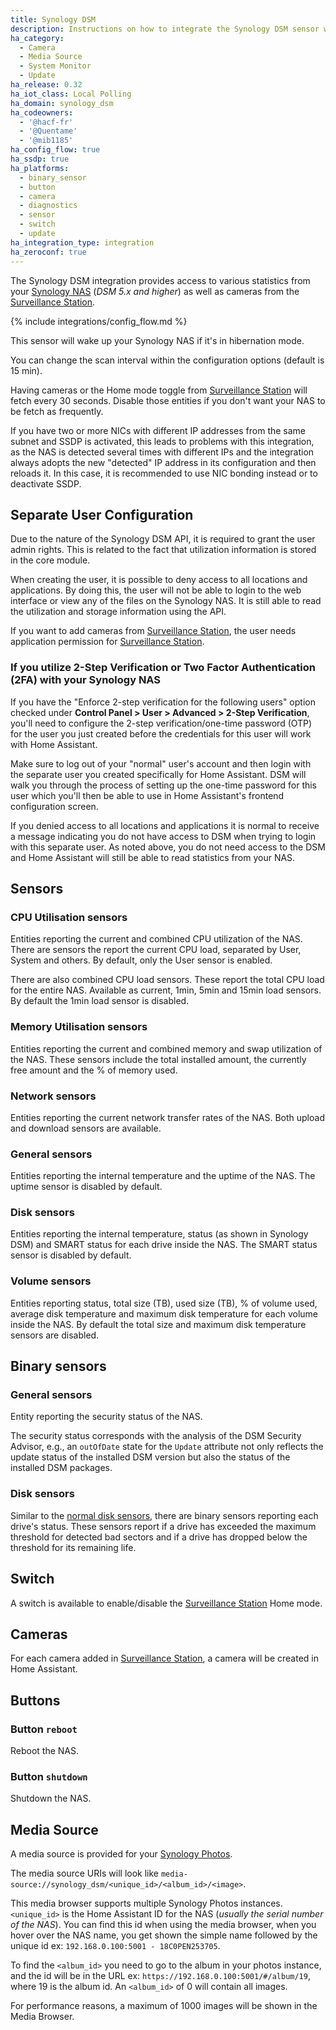 ```yaml
---
title: Synology DSM
description: Instructions on how to integrate the Synology DSM sensor within Home Assistant.
ha_category:
  - Camera
  - Media Source
  - System Monitor
  - Update
ha_release: 0.32
ha_iot_class: Local Polling
ha_domain: synology_dsm
ha_codeowners:
  - '@hacf-fr'
  - '@Quentame'
  - '@mib1185'
ha_config_flow: true
ha_ssdp: true
ha_platforms:
  - binary_sensor
  - button
  - camera
  - diagnostics
  - sensor
  - switch
  - update
ha_integration_type: integration
ha_zeroconf: true
---
```


The Synology DSM integration provides access to various statistics from your [Synology NAS](https://www.synology.com) (_DSM 5.x and higher_) as well as cameras from the [Surveillance Station](https://www.synology.com/surveillance).

{% include integrations/config_flow.md %}

<div class='note warning'>

This sensor will wake up your Synology NAS if it's in hibernation mode.

You can change the scan interval within the configuration options (default is 15 min).

Having cameras or the Home mode toggle from [Surveillance Station](https://www.synology.com/en-us/surveillance) will fetch every 30 seconds. Disable those entities if you don't want your NAS to be fetch as frequently.

</div>

<div class='note'>

If you have two or more NICs with different IP addresses from the same subnet and SSDP is activated, this leads to problems with this integration, as the NAS is detected several times with different IPs and the integration always adopts the new "detected" IP address in its configuration and then reloads it.
In this case, it is recommended to use NIC bonding instead or to deactivate SSDP.

</div>

## Separate User Configuration

Due to the nature of the Synology DSM API, it is required to grant the user admin rights. This is related to the fact that utilization information is stored in the core module.

When creating the user, it is possible to deny access to all locations and applications. By doing this, the user will not be able to login to the web interface or view any of the files on the Synology NAS. It is still able to read the utilization and storage information using the API.

If you want to add cameras from [Surveillance Station](https://www.synology.com/surveillance), the user needs application permission for [Surveillance Station](https://www.synology.com/surveillance).

### If you utilize 2-Step Verification or Two Factor Authentication (2FA) with your Synology NAS

If you have the "Enforce 2-step verification for the following users" option checked under **Control Panel > User > Advanced > 2-Step Verification**, you'll need to configure the 2-step verification/one-time password (OTP) for the user you just created before the credentials for this user will work with Home Assistant. 

Make sure to log out of your "normal" user's account and then login with the separate user you created specifically for Home Assistant. DSM will walk you through the process of setting up the one-time password for this user which you'll then be able to use in Home Assistant's frontend configuration screen. 

<div class='note'>
If you denied access to all locations and applications it is normal to receive a message indicating you do not have access to DSM when trying to login with this separate user. As noted above, you do not need access to the DSM and Home Assistant will still be able to read statistics from your NAS.
</div>

## Sensors

### CPU Utilisation sensors

Entities reporting the current and combined CPU utilization of the NAS. There are sensors the report the current CPU load, separated by User, System and others. By default, only the User sensor is enabled.

There are also combined CPU load sensors. These report the total CPU load for the entire NAS. Available as current, 1min, 5min and 15min load sensors. By default the 1min load sensor is disabled.

### Memory Utilisation sensors

Entities reporting the current and combined memory and swap utilization of the NAS. These sensors include the total installed amount, the currently free amount and the % of memory used. 

### Network sensors

Entities reporting the current network transfer rates of the NAS. Both upload and download sensors are available.

### General sensors

Entities reporting the internal temperature and the uptime of the NAS. The uptime sensor is disabled by default.

### Disk sensors

Entities reporting the internal temperature, status (as shown in Synology DSM) and SMART status for each drive inside the NAS. The SMART status sensor is disabled by default.

### Volume sensors

Entities reporting status, total size (TB), used size (TB), % of volume used, average disk temperature and maximum disk temperature for each volume inside the NAS. By default the total size and maximum disk temperature sensors are disabled.

## Binary sensors

### General sensors

Entity reporting the security status of the NAS.

<div class='note'>

The security status corresponds with the analysis of the DSM Security Advisor, e.g., an `outOfDate` state for the `Update` attribute not only reflects the update status of the installed DSM version but also the status of the installed DSM packages.

</div>

### Disk sensors

Similar to the [normal disk sensors](#disk-sensors), there are binary sensors reporting each drive's status. These sensors report if a drive has exceeded the maximum threshold for detected bad sectors and if a drive has dropped below the threshold for its remaining life.

## Switch

A switch is available to enable/disable the [Surveillance Station](https://www.synology.com/surveillance) Home mode.

## Cameras

For each camera added in [Surveillance Station](https://www.synology.com/surveillance), a camera will be created in Home Assistant.

## Buttons

### Button `reboot`

Reboot the NAS.

### Button `shutdown`

Shutdown the NAS.

## Media Source

A media source is provided for your [Synology Photos](https://www.synology.com/en-global/dsm/feature/photos).

The media source URIs will look like `media-source://synology_dsm/<unique_id>/<album_id>/<image>`.

This media browser supports multiple Synology Photos instances. `<unique_id>` is the Home Assistant ID for the NAS (_usually the serial number of the NAS_). You can find this id when using the media browser, when you hover over the NAS name, you get shown the simple name followed by the unique id ex: `192.168.0.100:5001 - 18C0PEN253705`. 

To find the `<album_id>` you need to go to the album in your photos instance, and the id will be in the URL ex: `https://192.168.0.100:5001/#/album/19`, where 19 is the album id. An `<album_id>` of 0 will contain all images.

For performance reasons, a maximum of 1000 images will be shown in the Media Browser.
